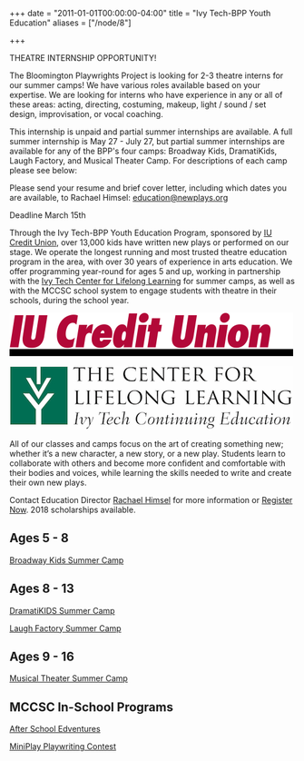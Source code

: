 +++
date = "2011-01-01T00:00:00-04:00"
title = "Ivy Tech-BPP Youth Education"
aliases = ["/node/8"]

+++


<!-- REFERENCES -->

THEATRE INTERNSHIP OPPORTUNITY!

The Bloomington Playwrights Project is looking for 2-3 theatre interns for our summer camps! We have various roles available based on your expertise. We are looking for interns who have experience in any or all of these areas: acting, directing, costuming, makeup, light / sound / set design, improvisation, or vocal coaching.

This internship is unpaid and partial summer internships are available. A full summer internship is May 27 - July 27, but partial summer internships are available for any of the BPP's four camps: Broadway Kids, DramatiKids, Laugh Factory, and Musical Theater Camp. For descriptions of each camp please see below:

Please send your resume and brief cover letter, including which dates you are available, to Rachael Himsel: [education@newplays.org](mailto:education@newplays.org)

Deadline March 15th


[iucu_link]: https://www.iucu.org/
[iucu_logo]: iucu_logo.png (IU Credit Union)
[cll_link]: https://www.ivytech.edu/bloomington/cll/
[cll_logo]: CLL_black_green_noborder.jpg (Ivy Tech Center for Lifelong Learning)

Through the Ivy Tech-BPP Youth Education Program, sponsored by [IU Credit Union][iucu_link], over 13,000 kids have written new plays or performed on our stage. We operate the longest running and most trusted theatre education program in the area, with over 30 years of experience in arts education. We offer programming year-round for ages 5 and up, working in partnership with the [Ivy Tech Center for Lifelong Learning][cll_link] for summer camps, as well as with the MCCSC school system to engage students with theatre in their schools, during the school year.

[![IU Credit Union][iucu_logo]][iucu_link]

[![Ivy Tech Center for Lifelong Learning][cll_logo]][cll_link]

All of our classes and camps focus on the art of creating something new; whether it’s a new character, a new story, or a new play. Students learn to collaborate with others and become more confident and comfortable with their bodies and voices, while learning the skills needed to write and create their own new plays.

Contact Education Director [Rachael Himsel](mailto:education@newplays.org) for more information or [Register Now](http://services.bloomington.ivytech.edu/cll_local/cll_registration_form.html). 2018 scholarships available.


## Ages 5 - 8

[Broadway Kids Summer Camp](broadway-kids)

## Ages 8 - 13

[DramatiKIDS Summer Camp](dramatikids)

[Laugh Factory Summer Camp](laugh-factory)

## Ages 9 - 16

[Musical Theater Summer Camp](musical-theater-camp)

## MCCSC In-School Programs

[After School Edventures](after-school-edventures)

[MiniPlay Playwriting Contest](miniplay-playwriting-contest)
